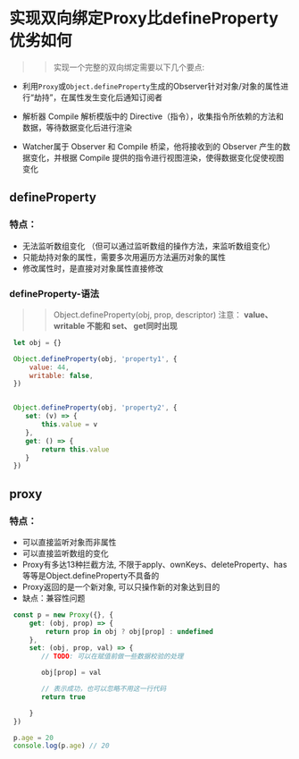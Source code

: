 # 实现双向绑定Proxy比defineProperty优劣如何

>>实现一个完整的双向绑定需要以下几个要点:
- 利用<code>Proxy</code>或<code>Object.defineProperty</code>生成的Observer针对对象/对象的属性进行“劫持”，在属性发生变化后通知订阅者

- 解析器 Compile 解析模版中的 Directive（指令），收集指令所依赖的方法和数据，等待数据变化后进行渲染

- Watcher属于 Observer 和 Compile 桥梁，他将接收到的 Observer 产生的数据变化，并根据 Compile 提供的指令进行视图渲染，使得数据变化促使视图变化


## defineProperty
### 特点：
- 无法监听数组变化 （但可以通过监听数组的操作方法，来监听数组变化）
- 只能劫持对象的属性，需要多次用遍历方法遍历对象的属性
- 修改属性时，是直接对对象属性直接修改

### defineProperty-语法
>> Object.defineProperty(obj, prop, descriptor)
>> 注意： **value、writable 不能和 set、 get同时出现**

```JavaScript
 let obj = {}

 Object.defineProperty(obj, 'property1', {
     value: 44,
     writable: false,
 })


 Object.defineProperty(obj, 'property2', {
    set: (v) => {
        this.value = v
    },
    get: () => {
        return this.value
    }
 })
```


## proxy
### 特点：
- 可以直接监听对象而非属性
- 可以直接监听数组的变化
- Proxy有多达13种拦截方法, 不限于apply、ownKeys、deleteProperty、has等等是Object.defineProperty不具备的
- Proxy返回的是一个新对象, 可以只操作新的对象达到目的
- 缺点：兼容性问题

```JavaScript
 const p = new Proxy({}, {
     get: (obj, prop) => {
         return prop in obj ? obj[prop] : undefined
     },
     set: (obj, prop, val) => {
        // TODO: 可以在赋值前做一些数据校验的处理

        obj[prop] = val

        // 表示成功，也可以忽略不用这一行代码 
        return true

     }
 })

 p.age = 20
 console.log(p.age) // 20
```